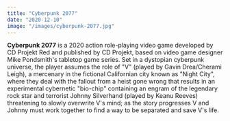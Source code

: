```yaml
---
title: "Cyberpunk 2077"
date: "2020-12-10"
image: "/images/cyberpunk-2077.jpg"
---
```


**Cyberpunk 2077** is a 2020 action role-playing video game developed by CD Projekt Red and published by CD Projekt, based on video game designer Mike Pondsmith's tabletop game series. Set in a dystopian cyberpunk universe, the player assumes the role of "V" (played by Gavin Drea/Cherami Leigh), a mercenary in the fictional Californian city known as "Night City", where they deal with the fallout from a heist gone wrong that results in an experimental cybernetic "bio-chip" containing an engram of the legendary rock star and terrorist Johnny Silverhand (played by Keanu Reeves) threatening to slowly overwrite V's mind; as the story progresses V and Johnny must work together to find a way to be separated and save V's life.
